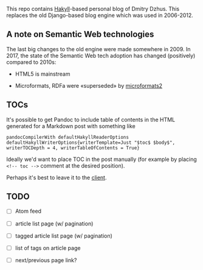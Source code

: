 This repo contains [Hakyll][]-based personal blog of Dmitry Dzhus. This
replaces the old Django-based blog engine which was used in 2006-2012.

## A note on Semantic Web technologies

The last big changes to the old engine were made somewhere in 2009. In
2017, the state of the Semantic Web tech adoption has changed
(positively) compared to 2010s:

- HTML5 is mainstream

- Microformats, RDFa were «superseded» by [microformats2][]

## TOCs

It's possible to get Pandoc to include table of contents in the HTML
generated for a Markdown post with something like

    pandocCompilerWith defaultHakyllReaderOptions defaultHakyllWriterOptions{writerTemplate=Just "$toc$ $body$", writerTOCDepth = 4, writerTableOfContents = True}

Ideally we'd want to place TOC in the post manually (for example by
placing `<!-- toc -->` comment at the desired position).

Perhaps it's best to leave it to the [client][client-toc].

## TODO

- [ ] Atom feed

- [ ] article list page (w/ pagination)

- [ ] tagged article list page (w/ pagination)

- [ ] list of tags on article page

- [ ] next/previous page link?

[hakyll]: https://jaspervdj.be/hakyll/index.html
[microformats2]: http://microformats.org/wiki/microformats2
[client-toc]: https://chrome.google.com/webstore/detail/smart-toc/lifgeihcfpkmmlfjbailfpfhbahhibba
